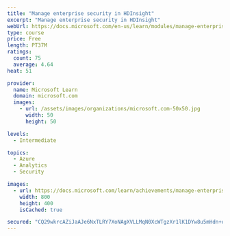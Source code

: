 ```yaml
---
title: "Manage enterprise security in HDInsight"
excerpt: "Manage enterprise security in HDInsight"
webUrl: https://docs.microsoft.com/en-us/learn/modules/manage-enterprise-security-hdinsight/
type: course
price: Free
length: PT37M
ratings:
  count: 75
  average: 4.64
heat: 51

provider:
  name: Microsoft Learn
  domain: microsoft.com
  images:
    - url: /assets/images/organizations/microsoft.com-50x50.jpg
      width: 50
      height: 50

levels:
  - Intermediate

topics:
  - Azure
  - Analytics
  - Security

images:
  - url: https://docs.microsoft.com/learn/achievements/manage-enterprise-security-in-hdinsight-social.png
    width: 800
    height: 400
    isCached: true

secured: "CQ29wkrcAZiJaAJe6NxTLRY7XoNAgXVLLMqN0XcWTgzXr1lK1DYw8u5mHdn+q5JO54ucSLVpFjBu0SOB31+07OqRdkc1XuVr9JHuIcOATrL8wkmcNnd8QaxNRQIRMST4F8EeImUNZV5wBlPiShAT9C3xCoqu9SA0/Dma2OalKtcijycDJwg/lR325CDEgdIQsshx431Cr6+5oRwWdQJ3LBWsk53pXJCw7XEfbG59V5rZuomIcp+lJXLumOM1tSbVFX+eF3yZPEpLCD7WahyHTNU7mFv10Hqg7Jfqro99atB6osjdCqsTf1M5KUYH3yjk7DhgmpDQ13ey4X9oNInMO2HIicWzTUs+Ta70VcUnMmyfdOYCz+q+ftNACZmeX2Xc2OsA78xAneVtnAehF3BXlO70VxmhAMUAv+LKKx2l7YY=;SeWMM5qfC3k7QO6zUZOaVA=="
---
```


